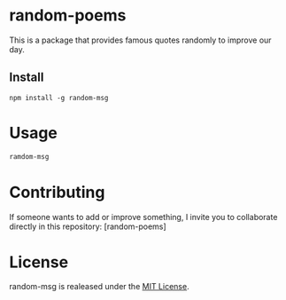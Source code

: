 # random-poems

This is a package that provides famous quotes randomly to improve our day.

## Install 

```npm
npm install -g random-msg
```

# Usage 

```bash
ramdom-msg
```

# Contributing 
If someone wants to add or improve something, I invite you to collaborate directly in this repository: [random-poems]

# License
random-msg is realeased under the [MIT License](https://opensource.org/licenses/MIT).
